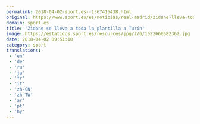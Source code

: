 ```yaml
---
permalink: 2018-04-02-sport.es--1367415438.html
original: https://www.sport.es/es/noticias/real-madrid/zidane-lleva-toda-plantilla-turin-6729104?utm_source=rss-noticias&utm_medium=feed&utm_campaign=real-madrid
domain: sport.es
title: 'Zidane se lleva a toda la plantilla a Turín'
image: https://estaticos.sport.es/resources/jpg/2/6/1522660582362.jpg
date: 2018-04-02 09:51:10
category: sport
translations: 
 - 'en'
 - 'de'
 - 'ru'
 - 'ja'
 - 'fr'
 - 'it'
 - 'zh-CN'
 - 'zh-TW'
 - 'ar'
 - 'pt'
 - 'hy'
---
```


